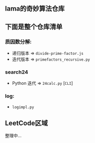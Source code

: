 ## lama的奇妙算法仓库

下面是整个仓库清单
---

### 质因数分解: 
- 递归版本 => `divide-prime-factor.js`
- 迭代版本 => `primefactors_recursive.py`

### search24
- Python 迭代 => `24calc.py` [`CLI`]

### log:
- `logimpl.py`

LeetCode区域
---

整理中...
